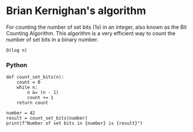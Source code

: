 
# Brian Kernighan's algorithm 
For counting the number of set bits (1s) in an integer, also known as the Bit Counting Algorithm. 
This algorithm is a very efficient way to count the number of set bits in a binary number.

`O(log n)`


### Python
```
def count_set_bits(n):
    count = 0
    while n:
        n &= (n - 1)
        count += 1
    return count

number = 42 
result = count_set_bits(number)
print(f"Number of set bits in {number} is {result}")
```
